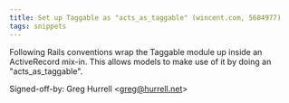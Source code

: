 ```yaml
---
title: Set up Taggable as "acts_as_taggable" (wincent.com, 5604977)
tags: snippets
---
```


Following Rails conventions wrap the Taggable module up inside an ActiveRecord mix-in. This allows models to make use of it by doing an "acts_as_taggable".

Signed-off-by: Greg Hurrell &lt;greg@hurrell.net&gt;
